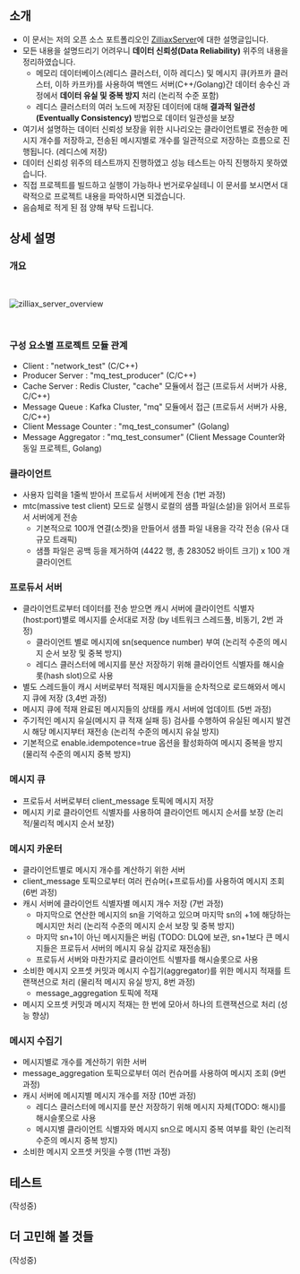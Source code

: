 
## 소개
* 이 문서는 저의 오픈 소스 포트폴리오인 [ZilliaxServer](https://github.com/YangWoomin/ZilliaxServer)에 대한 설명글입니다.
* 모든 내용을 설명드리기 어려우니 **데이터 신뢰성(Data Reliability)** 위주의 내용을 정리하였습니다.
  + 메모리 데이터베이스(레디스 클러스터, 이하 레디스) 및 메시지 큐(카프카 클러스터, 이하 카프카)를 사용하여 백엔드 서버(C++/Golang)간 데이터 송수신 과정에서 **데이터 유실 및 중복 방지** 처리 (논리적 수준 포함)
  + 레디스 클러스터의 여러 노드에 저장된 데이터에 대해 **결과적 일관성(Eventually Consistency)** 방법으로 데이터 일관성을 보장
* 여기서 설명하는 데이터 신뢰성 보장을 위한 시나리오는 클라이언트별로 전송한 메시지 개수를 저장하고, 전송된 메시지별로 개수를 일관적으로 저장하는 흐름으로 진행됩니다. (레디스에 저장)
* 데이터 신뢰성 위주의 테스트까지 진행하였고 성능 테스트는 아직 진행하지 못하였습니다.
* 직접 프로젝트를 빌드하고 실행이 가능하나 번거로우실테니 이 문서를 보시면서 대략적으로 프로젝트 내용을 파악하시면 되겠습니다.
* 음슴체로 적게 된 점 양해 부탁 드립니다.

## 상세 설명

### 개요

<br/>

![zilliax_server_overview](https://github.com/user-attachments/assets/fefcc9de-039b-48bf-920d-352a9d648b3f)

<br/>

### 구성 요소별 프로젝트 모듈 관계
* Client : "network_test" (C/C++)
* Producer Server : "mq_test_producer" (C/C++)
* Cache Server : Redis Cluster, "cache" 모듈에서 접근 (프로듀서 서버가 사용, C/C++)
* Message Queue : Kafka Cluster, "mq" 모듈에서 접근 (프로듀서 서버가 사용, C/C++)
* Client Message Counter : "mq_test_consumer" (Golang)
* Message Aggregator : "mq_test_consumer" (Client Message Counter와 동일 프로젝트, Golang)

### 클라이언트
* 사용자 입력을 1줄씩 받아서 프로듀서 서버에게 전송 (1번 과정)
* mtc(massive test client) 모드로 실행시 로컬의 샘플 파일(소설)을 읽어서 프로듀서 서버에게 전송
  + 기본적으로 100개 연결(소켓)을 만들어서 샘플 파일 내용을 각각 전송 (유사 대규모 트래픽)
  + 샘플 파일은 공백 등을 제거하여 (4422 행, 총 283052 바이트 크기) x 100 개 클라이언트

### 프로듀서 서버
* 클라이언트로부터 데이터를 전송 받으면 캐시 서버에 클라이언트 식별자(host:port)별로 메시지를 순서대로 저장 (by 네트워크 스레드풀, 비동기, 2번 과정)
  + 클라이언트 별로 메시지에 sn(sequence number) 부여 (논리적 수준의 메시지 순서 보장 및 중복 방지)
  + 레디스 클러스터에 메시지를 분산 저장하기 위해 클라이언트 식별자를 해시슬롯(hash slot)으로 사용
* 별도 스레드들이 캐시 서버로부터 적재된 메시지들을 순차적으로 로드해와서 메시지 큐에 저장 (3,4번 과정)
* 메시지 큐에 적재 완료된 메시지들의 상태를 캐시 서버에 업데이트 (5번 과정)
* 주기적인 메시지 유실(메시지 큐 적재 실패 등) 검사를 수행하여 유실된 메시지 발견시 해당 메시지부터 재전송 (논리적 수준의 메시지 유실 방지)
* 기본적으로 enable.idempotence=true 옵션을 활성화하여 메시지 중복을 방지 (물리적 수준의 메시지 중복 방지)

### 메시지 큐
* 프로듀서 서버로부터 client_message 토픽에 메시지 저장
* 메시지 키로 클라이언트 식별자를 사용하여 클라이언트 메시지 순서를 보장 (논리적/물리적 메시지 순서 보장)

### 메시지 카운터
* 클라이언트별로 메시지 개수를 계산하기 위한 서버
* client_message 토픽으로부터 여러 컨슈머(+프로듀서)를 사용하여 메시지 조회 (6번 과정)
* 캐시 서버에 클라이언트 식별자별 메시지 개수 저장 (7번 과정)
  + 마지막으로 연산한 메시지의 sn을 기억하고 있으며 마지막 sn의 +1에 해당하는 메시지만 처리 (논리적 수준의 메시지 순서 보장 및 중복 방지)
  + 마지막 sn+1이 아닌 메시지들은 버림 (TODO: DLQ에 보관, sn+1보다 큰 메시지들은 프로듀서 서버의 메시지 유실 감지로 재전송됨)
  + 프로듀서 서버와 마찬가지로 클라이언트 식별자를 해시슬롯으로 사용
* 소비한 메시지 오프셋 커밋과 메시지 수집기(aggregator)를 위한 메시지 적재를 트랜잭션으로 처리 (물리적 메시지 유실 방지, 8번 과정)
  + message_aggregation 토픽에 적재
* 메시지 오프셋 커밋과 메시지 적재는 한 번에 모아서 하나의 트랜잭션으로 처리 (성능 향상)

### 메시지 수집기
* 메시지별로 개수를 계산하기 위한 서버
* message_aggregation 토픽으로부터 여러 컨슈머를 사용하여 메시지 조회 (9번 과정)
* 캐시 서버에 메시지별 메시지 개수를 저장 (10번 과정)
  + 레디스 클러스터에 메시지를 분산 저장하기 위해 메시지 자체(TODO: 해시)를 해시슬롯으로 사용
  + 메시지별 클라이언트 식별자와 메시지 sn으로 메시지 중복 여부를 확인 (논리적 수준의 메시지 중복 방지)
* 소비한 메시지 오프셋 커밋을 수행 (11번 과정)

## 테스트
(작성중)

## 더 고민해 볼 것들
(작성중)
